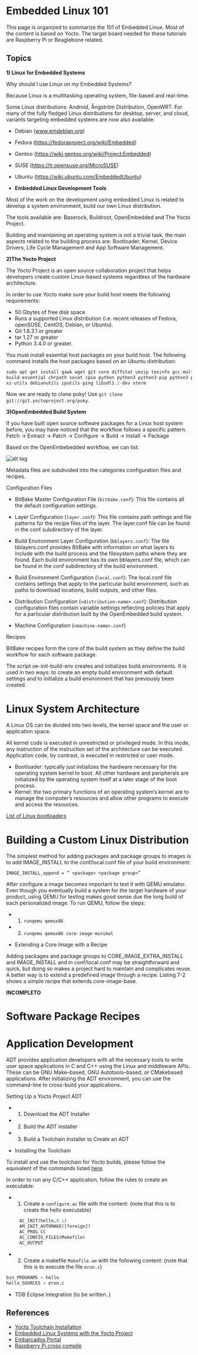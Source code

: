 # Embedded Linux 101

This page is organized to summarize the 101 of Embedded Linux. Most of the content is based on Yocto. The target board needed for these tutorials are Raspberry Pi or Beaglebone related. 

## Topics 

**1) Linux for Embedded Systems**

Why should I use Linux on my Embedded Systems? 

Because Linux is a multitasking operating system, file-based and real-time. 

Some Linux distributions: Android, Ångström Distribution, OpenWRT. For many of the fully fledged Linux distributions for desktop, server, and cloud, variants
targeting embedded systems are now also available:

- Debian (www.emdebian.org)
- Fedora (https://fedoraproject.org/wiki/Embedded)
- Gentoo (https://wiki.gentoo.org/wiki/Project:Embedded)
- SUSE (https://tr.opensuse.org/MicroSUSE)
- Ubuntu (https://wiki.ubuntu.com/EmbeddedUbuntu)

- **Embedded Linux Development Tools** 

Most of the work on the development using embedded Linux is related to develop a system environment, build our own Linux distribution. 

The tools available are: Baserock, Buildroot, OpenEmbedded and The Yocto Project. 

Building and maintaining an operating system is not a trivial task, the main aspects related to the building process are:  Bootloader, Kernel, Device Drivers, Life Cycle Management and App Software Management. 

**2)The Yocto Project**

The Yocto Project is an open source collaboration project that helps developers create custom Linux-based systems regardless of the hardware architecture.

In order to use Yocto make sure your build host meets the following requirements:

- 50 Gbytes of free disk space
- Runs a supported Linux distribution (i.e. recent releases of Fedora, openSUSE, CentOS, Debian, or Ubuntu).
- Git 1.8.3.1 or greater
- tar 1.27 or greater
- Python 3.4.0 or greater.

You must install essential host packages on your build host. The following command installs the host packages based on an Ubuntu distribution:

```python
sudo apt-get install gawk wget git-core diffstat unzip texinfo gcc-multilib \
build-essential chrpath socat cpio python python3 python3-pip python3-pexpect \
xz-utils debianutils iputils-ping libsdl1.2-dev xterm
``` 

Now we are ready to clone poky! Use `git clone git://git.yoctoproject.org/poky`. 


**3)OpenEmbedded Build System**

If you have built open source software packages for a Linux host system before, you may have noticed that the workflow follows a specific pattern.
Fetch -> Extract -> Patch -> Configure -> Build -> Install -> Package

Based on the OpenEmbebedded workflow, we can list: 

![alt tag](https://www.embarcados.com.br/wp-content/uploads/2016/07/yocto-environment.png)

Metadata files are subdivided into the categories configuration files and recipes.

Configuration Files

- BitBake Master Configuration File (`bitbake.conf`): This file contains all the default configuration settings.

- Layer Configuration (`layer.conf`): This file contains path settings and file patterns for the recipe files of the
layer. The layer.conf file can be found in the conf subdirectory of the layer.

- Build Environment Layer Configuration (`bblayers.conf`): The file bblayers.conf provides BitBake with information on what layers to include with the build process and the filesystem paths where they are found. Each build environment has its own bblayers.conf file, which can be found in the conf subdirectory of the build environment.

- Build Environment Configuration (`local.conf`): The local.conf file contains settings that apply to the particular build environment, such as paths to download locations, build outputs, and other files. 

- Distribution Configuration (`<distribution-name>.conf`): Distribution configuration files contain variable settings reflecting policies that apply for a
particular distribution built by the OpenEmbedded build system.


- Machine Configuration (`<machine-name>.conf`)

Recipes 

BitBake recipes form the core of the build system as they define the build workflow for each software package.


The script oe-init-build-env creates and initializes build environments. It is used in two ways: to create an empty build environment with default settings and to initialize a build environment that has previously been created. 

# Linux System Architecture 

A Linux OS can be divided into two levels, the kernel space and the user or application space.

All kernel code is executed in unrestricted or privileged mode. In this mode, any instruction of the instruction set of the architecture can be executed.
Application code, by contrast, is executed in restricted or user mode.

- Bootloader: typically just initializes the hardware necessary for the operating system kernel to boot. All other hardware and peripherals are initialized by the operating system itself at a later stage of the boot process.
- Kernel: the two primary functions of an operating system’s kernel are to manage the computer’s resources and allow other programs to execute and access the resources.

[List of Linux bootloaders](https://www.ubuntupit.com/best-linux-bootloader-for-home-and-embedded-systems/)


# Building a Custom Linux Distribution

The simplest method for adding packages and package groups to images is to add IMAGE_INSTALL to the conf/local.conf file of your build environment:

`IMAGE_INSTALL_append = ” <package> <package group>”` 

After configure a image becomes important to test it with QEMU emulator. Even though you eventually build a system for the target hardware of your product, using QEMU for testing makes good sense due the long build of each personalized image. To run QEMU, follow the steps:

- 1) `runqemu qemux86` 
- 2) `runqemu qemux86 core-image-minimal` 


- Extending a Core Image with a Recipe 

Adding packages and package groups to CORE_IMAGE_EXTRA_INSTALL and IMAGE_INSTALL and in conf/local.conf may be straightforward and quick, but doing so makes a project hard to maintain and complicates reuse. A better way is to extend a predefined image through a recipe. Listing 7-2 shows a simple recipe that extends
core-image-base. 

__INCOMPLETO__

# Software Package Recipes 



# Application Development

ADT provides application developers with all the necessary tools to write user space applications in C and C++ using the Linux and middleware APIs. These can be GNU Make–based, GNU Autotools–based, or CMakebased applications. After initializing the ADT environment, you can use the command-line to cross-build your applications..

Setting Up a Yocto Project ADT

- 1) Download the ADT Installer 
- 2) Build the ADT installer 
- 3) Build a Toolchain Installer to Create an ADT

- Installing the Toolchain

To install and use the toolchain for Yocto builds, please follow the equivalent of the commands listed [here](http://variwiki.com/index.php?title=Yocto_Toolchain_installation).

In order to run any C/C++ application, follow the rules to create an executable:

- 1) Create a `configure.ac` file with the content: (note that this is to create the hello executable)

```python 
     AC_INIT(hello,0.1)
     AM_INIT_AUTOMAKE([foreign])
     AC_PROG_CC
     AC_CONFIG_FILES(Makefile)
     AC_OUTPUT
``` 

- 2) Create a makefile `Makefile.am` with the following content: (note that this is to execute the file `eron.c`)
```python
bin_PROGRAMS = hello
hello_SOURCES = eron.c
``` 

- TDB Eclipse Integration (to be written..)

## References 

- [Yocto Toolchain Installation](http://variwiki.com/index.php?title=Yocto_Toolchain_installation)
- [Embedded Linux Systems with the Yocto Project](http://book.yoctoprojectbook.com/index)
- [Embarcados Portal](https://www.embarcados.com.br/linux-para-a-raspberry-pi-3-usando-yocto/)
- [Raspberry Pi cross compile](https://www.embarcados.com.br/cross-compiling-com-a-raspberry-pi/)


